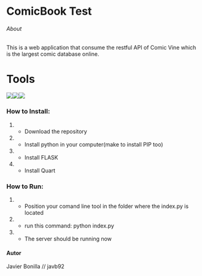# ComicBook Test
###### About
This is a web application that consume the restful API of Comic Vine which is the largest comic database online.

# Tools

![](https://ih0.redbubble.net/image.411682602.8572/flat,128x128,075,t.u7.jpg)![](https://cdn.iconscout.com/icon/free/png-256/flask-51-285137.png)![](https://encrypted-tbn0.gstatic.com/images?q=tbn:ANd9GcSrfU-hFkMG_C1aDByxRZilMEZk47I33u9Y9vF-2Sxa-u21w0hd&s)

### How to Install:
1. - Download the repository
2. - Install python in your computer(make to install PIP too)
3. - Install FLASK
4. - Install Quart

### How to Run:
1. - Position your comand line tool in the folder where the index.py is located
2. - run this command:  python index.py
3. - The server should be running now

#### Autor
Javier Bonilla // javb92
